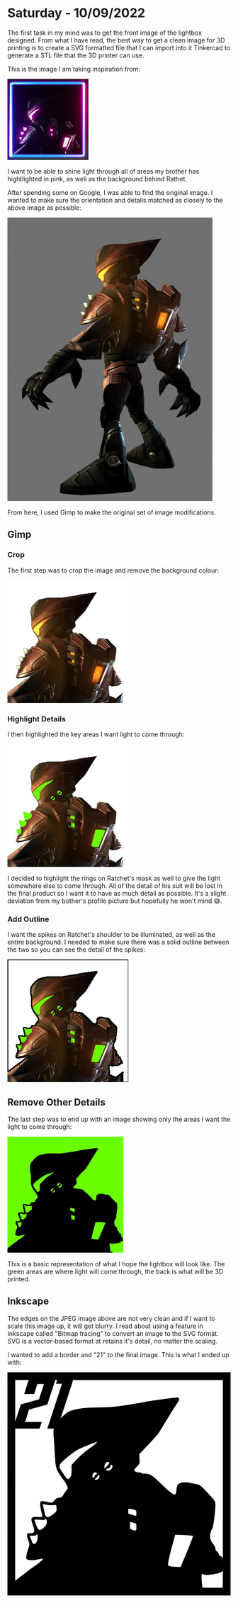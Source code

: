 # Saturday - 10/09/2022

The first task in my mind was to get the front image of the lightbox designed. From what I have read, the best way to get a clean image for 3D printing is to create a SVG formatted file that I can import into it Tinkercad to generate a STL file that the 3D printer can use.

This is the image I am taking inspiration from:

![Profile picture](../images/20220910/01_reference.png)

I want to be able to shine light through all of areas my brother has hightlighted in pink, as well as the background behind Rathet.

After spending some on Google, I was able to find the original image. I wanted to make sure the orientation and details matched as closely to the above image as possible:

![Original image](../images/20220910/02_original.jpg)

From here, I used Gimp to make the original set of image modifications.

## Gimp

### Crop

The first step was to crop the image and remove the background colour:

![Sized image](../images/20220910/03_sized.jpg)

### Highlight Details

I then highlighted the key areas I want light to come through:

![Accents image](../images/20220910/04_accents.jpg)

I decided to highlight the rings on Ratchet's mask as well to give the light somewhere else to come through. All of the detail of his suit will be lost in the final product so I want it to have as much detail as possible. It's a slight deviation from my bother's profile picture but hopefully he won't mind 😅.

### Add Outline

I want the spikes on Ratchet's shoulder to be illuminated, as well as the entire background. I needed to make sure there was a solid outline between the two so you can see the detail of the spikes:

![Outlined image](../images/20220910/05_outline.jpg)

## Remove Other Details

The last step was to end up with an image showing only the areas I want the light to come through:

![Final image](../images/20220910/06_final.jpg)

This is a basic representation of what I hope the lightbox will look like. The green areas are where light will come through, the back is what will be 3D printed.

## Inkscape

The edges on the JPEG image above are not very clean and if I want to scale this image up, it will get blurry. I read about using a feature in Inkscape called "Bitmap tracing" to convert an image to the SVG format. SVG is a vector-based format at retains it's detail, no matter the scaling.

I wanted to add a border and "21" to the final image. This is what I ended up with:

![Final SVG](../images/20220910/07_final_svg.png)
